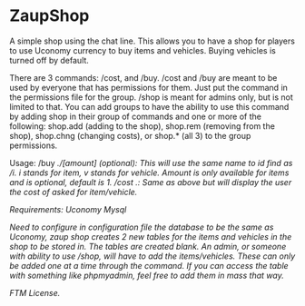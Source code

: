 # ZaupShop
A simple shop using the chat line. This allows you to have a shop for players to use Uconomy currency to buy items and vehicles. Buying vehicles is turned off by default.

There are 3 commands: /cost, and /buy.
/cost and /buy are meant to be used by everyone that has permissions for them. Just put the command in the permissions file for the group.
/shop is meant for admins only, but is not limited to that. You can add groups to have the ability to use this command by adding shop in their group of commands and one or more of the following: shop.add (adding to the shop), shop.rem (removing from the shop), shop.chng (changing costs), or shop.* (all 3) to the group permissions.

Usage:
/buy <i or v>.<item name or id>/[amount] (optional): This will use the same name to id find as /i. i stands for item, v stands for vehicle.  Amount is only available for items and is optional, default is 1.
/cost <i or v>.<item name or id>: Same as above but will display the user the cost of asked for item/vehicle.

Requirements:
Uconomy
Mysql

Need to configure in configuration file the database to be the same as Uconomy, zaup shop creates 2 new tables for the items and vehicles in the shop to be stored in. The tables are created blank. An admin, or someone with ability to use /shop, will have to add the items/vehicles. These can only be added one at a time through the command. If you can access the table with something like phpmyadmin, feel free to add them in mass that way.

FTM License.